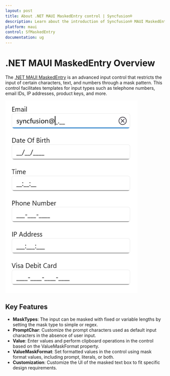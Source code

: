```yaml
---
layout: post
title: About .NET MAUI MaskedEntry control | Syncfusion®
description: Learn about the introduction of Syncfusion® MAUI MaskedEntry (SfMaskedEntry) control with essential features and more.
platform: maui
control: SfMaskedEntry
documentation: ug
---
```


# .NET MAUI MaskedEntry Overview

The [.NET MAUI MaskedEntry](https://help.syncfusion.com/cr/maui/Syncfusion.Maui.Inputs.SfMaskedEntry.html) is an advanced input control that restricts the input of certain characters, text, and numbers through a mask pattern. This control facilitates templates for input types such as telephone numbers, email IDs, IP addresses, product keys, and more.

![MaskedEntry control overview in MAUI](MaskedEntry_Images/maui_maskedentry_overview.png)

## Key Features

* **MaskTypes**: The input can be masked with fixed or variable lengths by setting the mask type to simple or regex.
* **PromptChar**: Customize the prompt characters used as default input characters in the absence of user input.
* **Value**: Enter values and perform clipboard operations in the control based on the ValueMaskFormat property.
* **ValueMaskFormat**: Set formatted values in the control using mask format values, including prompt, literals, or both.
* **Customization**: Customize the UI of the masked text box to fit specific design requirements.
